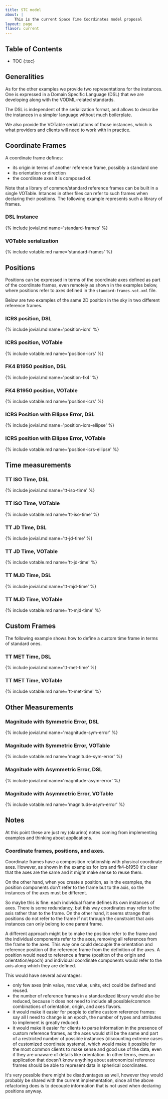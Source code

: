 ```yaml
---
title: STC model
about: |
    This is the current Space Time Coordinates model proposal
layout: page
flavor: current
---
```


Table of Contents
-----------------
* TOC
{:toc}

Generalities
------------

As for the other examples we provide two representations for the instances. One is expressed in
a Domain Specific Language (DSL) that we are developing along with the VODML-related standards.

The DSL is independent of the serialization format, and allows to describe the instances
in a simpler language without much boilerplate.

We also provide the VOTable serializations of those instances, which is what providers and
clients will need to work with in practice.

Coordinate Frames
-----------------

A coordinate frame defines:
  * its origin in terms of another reference frame, possibly a standard one
  * its orientation or direction
  * the coordinate axes it is composed of.

Note that a library of common/standard reference frames can be built in a single VOTable. Intances in other files can
refer to such frames when declaring their positions. The following example represents such a library of frames.

### DSL Instance

{% include jovial.md name='standard-frames' %}

### VOTable serialization

{% include votable.md name='standard-frames' %}

Positions
---------

Positions can be expressed in terms of the coordinate axes defined as part of the coordinate frames, even remotely
as shown in the examples below, where positions refer to axes defined in the `standard-frames.vot.xml` file.

Below are two examples of the same 2D position in the sky in two different reference frames.

### ICRS position, DSL

{% include jovial.md name='position-icrs' %}

### ICRS position, VOTable

{% include votable.md name='position-icrs' %}

### FK4 B1950 position, DSL

{% include jovial.md name='position-fk4' %}

### FK4 B1950 position, VOTable

{% include votable.md name='position-icrs' %}

### ICRS Position with Ellipse Error, DSL

{% include jovial.md name='position-icrs-ellipse' %}

### ICRS position with Ellipse Error, VOTable

{% include votable.md name='position-icrs-ellipse' %}


Time measurements
-----------------

### TT ISO Time, DSL

{% include jovial.md name='tt-iso-time' %}

### TT ISO Time, VOTable

{% include votable.md name='tt-iso-time' %}

### TT JD Time, DSL

{% include jovial.md name='tt-jd-time' %}

### TT JD Time, VOTable

{% include votable.md name='tt-jd-time' %}

### TT MJD Time, DSL

{% include jovial.md name='tt-mjd-time' %}

### TT MJD Time, VOTable

{% include votable.md name='tt-mjd-time' %}

Custom Frames
-------------

The following example shows how to define a custom time frame in terms of standard ones.

### TT MET Time, DSL

{% include jovial.md name='tt-met-time' %}

### TT MET Time, VOTable

{% include votable.md name='tt-met-time' %}

Other Measurements
------------------

### Magnitude with Symmetric Error, DSL

{% include jovial.md name='magnitude-sym-error' %}

### Magnitude with Symmetric Error, VOTable

{% include votable.md name='magnitude-sym-error' %}

### Magnitude with Asymmetric Error, DSL

{% include jovial.md name='magnitude-asym-error' %}

### Magnitude with Asymmetric Error, VOTable

{% include votable.md name='magnitude-asym-error' %}

Notes
-----

At this point these are just my (olaurino) notes coming from implementing examples and thinking about applications.

### Coordinate frames, positions, and axes.

Coordinate frames have a composition relationship with physical coordinate axes. However, as shown in the examples
for icrs and fk4-b1950 it's clear that the axes are the same and it might make sense to reuse them.

On the other hand, when you create a position, as in the examples, the position components don't refer to the frame but
to the axis, so the instances of the axes must be different.

So maybe this is fine: each individual frame defines its own instances of axes. There is some redundancy, but
this way coordinates may refer to the axis rather than to the frame. On the other hand, it seems strange that positions
do not refer to the frame if not through the constraint that axis instances can only belong to one parent frame.

A different approach might be to make the position refer to the frame and the individual components refer to the axes,
removing all references from the frame to the axes. This way one could decouple the orientation and reference position
of the reference frame from the definition of the axes. A position would need to reference a frame (position of the
origin and orientation/epoch) and individual coordinate components would refer to the axis along which they are defined.

This would have several advantages:

  * only few axes (min value, max value, units, etc) could be defined and reused.
  * the number of reference frames in a standardized library would also be reduced, because it does not need to include
  all possible/common combinations of orientation, origin, and axes flavors.
  * it would make it easier for people to define custom reference frames: say all I need to change is an epoch, the
  number of types and attributes to implement is greatly reduced.
  * it would make it easier for clients to parse information in the presence of custom reference frames, as the axes
  would still be the same and part of a restricted number of possible instances (discounting extreme cases of
  customized coordinate systems), which would make it possible for the most common clients to make sense and good use
  of the data, even if they are unaware of details like orientation. In other terms, even an application that doesn't
  know anything about astronomical reference frames should be able to represent data in spherical coordinates.
  
It's very possible there might be disadvantages as well, however they would probably be shared with the current
implementation, since all the above refactoring does is to decouple information that is not used when declaring
positions anyway.
